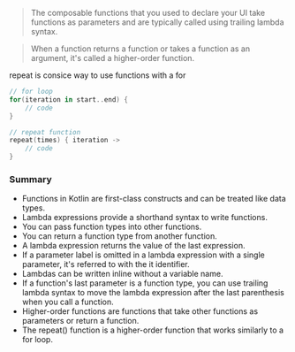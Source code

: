 > The composable functions that you used to declare your UI take functions as parameters and are typically called using trailing lambda syntax.

> When a function returns a function or takes a function as an argument, it's called a higher-order function.

repeat is consice way to use functions with a for

```kotlin
// for loop
for(iteration in start..end) {
    // code
}

// repeat function
repeat(times) { iteration ->
    // code
}

```


### Summary
- Functions in Kotlin are first-class constructs and can be treated like data types.
- Lambda expressions provide a shorthand syntax to write functions.
- You can pass function types into other functions.
- You can return a function type from another function.
- A lambda expression returns the value of the last expression.
- If a parameter label is omitted in a lambda expression with a single parameter, it's referred to with the it identifier.
- Lambdas can be written inline without a variable name.
- If a function's last parameter is a function type, you can use trailing lambda syntax to move the lambda expression after the last parenthesis when you call a function.
- Higher-order functions are functions that take other functions as parameters or return a function.
- The repeat() function is a higher-order function that works similarly to a for loop.
